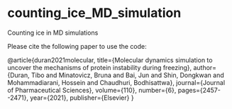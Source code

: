 # counting_ice_MD_simulation
Counting ice in MD simulations

Please cite the following paper to use the code:

@article{duran2021molecular,
  title={Molecular dynamics simulation to uncover the mechanisms of protein instability during freezing},
  author={Duran, Tibo and Minatovicz, Bruna and Bai, Jun and Shin, Dongkwan and Mohammadiarani, Hossein and Chaudhuri, Bodhisattwa},
  journal={Journal of Pharmaceutical Sciences},
  volume={110},
  number={6},
  pages={2457--2471},
  year={2021},
  publisher={Elsevier}
}
